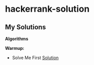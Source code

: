 # hackerrank-solution
## My Solutions
**Algorithms**

**Warmup:**
 - Solve Me First [Solution](https://github.com/amitgupta7339/hackerrank-solution/blob/master/Algorithms/Warmup/Solve%20Me%20First)

